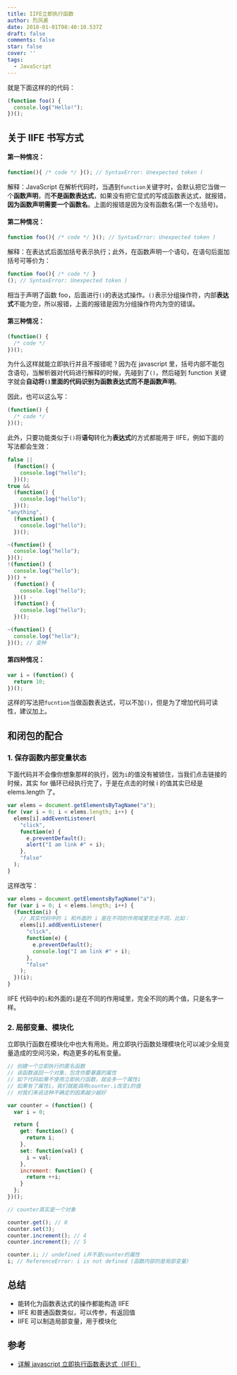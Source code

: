```yaml
---
title: IIFE立即执行函数
author: 烈风裘
date: 2018-01-01T08:40:10.537Z
draft: false
comments: false
star: false
cover: ''
tags: 
  - JavaScript
---
```


就是下面这样的的代码：

```js
(function foo() {
  console.log("Hello!");
})();
```

## 关于 IIFE 书写方式

#### 第一种情况：

```js
function(){ /* code */ }(); // SyntaxError: Unexpected token (
```

解释：JavaScript 在解析代码时，当遇到`function`关键字时，会默认把它当做一个**函数声明**，而**不是函数表达式**，如果没有把它显式的写成函数表达式，就报错，**因为函数声明需要一个函数名**。上面的报错是因为没有函数名(第一个左括号)。

#### 第二种情况：

```js
function foo(){ /* code */ }(); // SyntaxError: Unexpected token )
```

解释：在表达式后面加括号表示执行；此外，在函数声明一个语句，在语句后面加括号可等价为：

```js
function foo(){ /* code */ }
(); // SyntaxError: Unexpected token )
```

相当于声明了函数 foo，后面进行`()`的表达式操作。`()`表示分组操作符，内部**表达式**不能为空，所以报错，上面的报错是因为分组操作符内为空的错误。

#### 第三种情况：

```js
(function() {
  /* code */
})();
```

为什么这样就能立即执行并且不报错呢？因为在 javascript 里，括号内部不能包含语句，当解析器对代码进行解释的时候，先碰到了`()`，然后碰到 function 关键字就会**自动将`()`里面的代码识别为函数表达式而不是函数声明**。

因此，也可以这么写：

```js
(function() {
  /* code */
})();
```

此外，只要功能类似于`()`将**语句**转化为**表达式**的方式都能用于 IIFE，例如下面的写法都会生效：

```js
false ||
  (function() {
    console.log("hello");
  })();
true &&
  (function() {
    console.log("hello");
  })();
"anything",
  (function() {
    console.log("hello");
  })();

~(function() {
  console.log("hello");
})();
!(function() {
  console.log("hello");
})() +
  (function() {
    console.log("hello");
  })() -
  (function() {
    console.log("hello");
  })();

~(function() {
  console.log("hello");
})(); // 变种
```

#### 第四种情况：

```js
var i = (function() {
  return 10;
})();
```

这样的写法把`fucntion`当做函数表达式，可以不加`()`，但是为了增加代码可读性，建议加上。

## 和闭包的配合

### 1. 保存函数内部变量状态

下面代码并不会像你想象那样的执行，因为`i`的值没有被锁住，当我们点击链接的时候，其实 for 循环已经执行完了，于是在点击的时候 i 的值其实已经是 elems.length 了。

```js
var elems = document.getElementsByTagName("a");
for (var i = 0; i < elems.length; i++) {
  elems[i].addEventListener(
    "click",
    function(e) {
      e.preventDefault();
      alert("I am link #" + i);
    },
    "false"
  );
}
```

这样改写：

```js
var elems = document.getElementsByTagName("a");
for (var i = 0; i < elems.length; i++) {
  (function(i) {
    // 其实代码中的 i 和外面的 i 是在不同的作用域里完全不同，比如：
    elems[i].addEventListener(
      "click",
      function(e) {
        e.preventDefault();
        console.log("I am link #" + i);
      },
      "false"
    );
  })(i);
}
```

IIFE 代码中的`i`和外面的`i`是在不同的作用域里，完全不同的两个值，只是名字一样。

### 2. 局部变量、模块化

立即执行函数在模块化中也大有用处。用立即执行函数处理模块化可以减少全局变量造成的空间污染，构造更多的私有变量。

```js
// 创建一个立即执行的匿名函数
// 该函数返回一个对象，包含你要暴露的属性
// 如下代码如果不使用立即执行函数，就会多一个属性i
// 如果有了属性i，我们就能调用counter.i改变i的值
// 对我们来说这种不确定的因素越少越好

var counter = (function() {
  var i = 0;

  return {
    get: function() {
      return i;
    },
    set: function(val) {
      i = val;
    },
    increment: function() {
      return ++i;
    }
  };
})();

// counter其实是一个对象

counter.get(); // 0
counter.set(3);
counter.increment(); // 4
counter.increment(); // 5

counter.i; // undefined i并不是counter的属性
i; // ReferenceError: i is not defined (函数内部的是局部变量)
```

## 总结

* 能转化为函数表达式的操作都能构造 IIFE
* IIFE 和普通函数类似，可以传参，有返回值
* IIFE 可以制造局部变量，用于模块化

## 参考

* [详解 javascript 立即执行函数表达式（IIFE）](http://web.jobbole.com/82520/)
